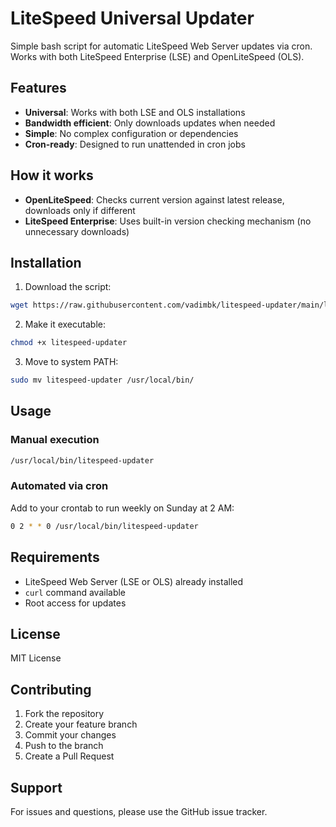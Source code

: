 # LiteSpeed Universal Updater

Simple bash script for automatic LiteSpeed Web Server updates via cron. Works with both LiteSpeed Enterprise (LSE) and OpenLiteSpeed (OLS).

## Features

- **Universal**: Works with both LSE and OLS installations
- **Bandwidth efficient**: Only downloads updates when needed
- **Simple**: No complex configuration or dependencies
- **Cron-ready**: Designed to run unattended in cron jobs

## How it works

- **OpenLiteSpeed**: Checks current version against latest release, downloads only if different
- **LiteSpeed Enterprise**: Uses built-in version checking mechanism (no unnecessary downloads)

## Installation

1. Download the script:
```bash
wget https://raw.githubusercontent.com/vadimbk/litespeed-updater/main/litespeed-updater
```

2. Make it executable:
```bash
chmod +x litespeed-updater
```

3. Move to system PATH:
```bash
sudo mv litespeed-updater /usr/local/bin/
```

## Usage

### Manual execution
```bash
/usr/local/bin/litespeed-updater
```

### Automated via cron
Add to your crontab to run weekly on Sunday at 2 AM:
```bash
0 2 * * 0 /usr/local/bin/litespeed-updater
```

## Requirements

- LiteSpeed Web Server (LSE or OLS) already installed
- `curl` command available
- Root access for updates

## License

MIT License

## Contributing

1. Fork the repository
2. Create your feature branch
3. Commit your changes
4. Push to the branch
5. Create a Pull Request

## Support

For issues and questions, please use the GitHub issue tracker.
